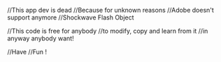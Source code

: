 //This app dev is dead
//Because for unknown reasons
//Adobe doesn't support anymore
//Shockwave Flash Object

//This code is free for anybody
//to modify, copy and learn from it
//in anyway anybody want!

//Have
//Fun !